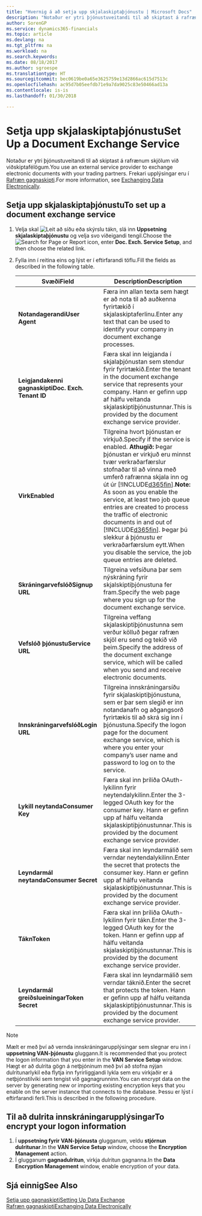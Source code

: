 ```yaml
---
title: "Hvernig á að setja upp skjalaskiptaþjónustu | Microsoft Docs"
description: "Notaður er ytri þjónustuveitandi til að skiptast á rafrænum skjölum við viðskiptafélögum."
author: SorenGP
ms.service: dynamics365-financials
ms.topic: article
ms.devlang: na
ms.tgt_pltfrm: na
ms.workload: na
ms.search.keywords: 
ms.date: 08/18/2017
ms.author: sgroespe
ms.translationtype: HT
ms.sourcegitcommit: bec0619be0a65e3625759e13d2866ac615d7513c
ms.openlocfilehash: ac95d7b05eefdb71e9a7da9025c83e50466ad13a
ms.contentlocale: is-is
ms.lasthandoff: 01/30/2018

---
```

# <a name="set-up-a-document-exchange-service"></a><span data-ttu-id="dfa7d-103">Setja upp skjalaskiptaþjónustu</span><span class="sxs-lookup"><span data-stu-id="dfa7d-103">Set Up a Document Exchange Service</span></span>
<span data-ttu-id="dfa7d-104">Notaður er ytri þjónustuveitandi til að skiptast á rafrænum skjölum við viðskiptafélögum.</span><span class="sxs-lookup"><span data-stu-id="dfa7d-104">You use an external service provider to exchange electronic documents with your trading partners.</span></span> <span data-ttu-id="dfa7d-105">Frekari upplýsingar eru í [Rafræn gagnaskipti](across-data-exchange.md).</span><span class="sxs-lookup"><span data-stu-id="dfa7d-105">For more information, see [Exchanging Data Electronically](across-data-exchange.md).</span></span>  

## <a name="to-set-up-a-document-exchange-service"></a><span data-ttu-id="dfa7d-106">Setja upp skjalaskiptaþjónustu</span><span class="sxs-lookup"><span data-stu-id="dfa7d-106">To set up a document exchange service</span></span>  
1. <span data-ttu-id="dfa7d-107">Velja skal ![Leit að síðu eða skýrslu](media/ui-search/search_small.png "Leit að síðu eða skýrslu táknið") tákn, slá inn **Uppsetning skjalaskiptaþjónustu** og velja svo viðeigandi tengil.</span><span class="sxs-lookup"><span data-stu-id="dfa7d-107">Choose the ![Search for Page or Report](media/ui-search/search_small.png "Search for Page or Report icon") icon, enter **Doc. Exch. Service Setup**, and then choose the related link.</span></span>  
2. <span data-ttu-id="dfa7d-108">Fylla inn í reitina eins og lýst er í eftirfarandi töflu.</span><span class="sxs-lookup"><span data-stu-id="dfa7d-108">Fill the fields as described in the following table.</span></span>  

    |<span data-ttu-id="dfa7d-109">Svæði</span><span class="sxs-lookup"><span data-stu-id="dfa7d-109">Field</span></span>|<span data-ttu-id="dfa7d-110">Description</span><span class="sxs-lookup"><span data-stu-id="dfa7d-110">Description</span></span>|  
    |---------------------------------|---------------------------------------|  
    |<span data-ttu-id="dfa7d-111">**Notandagerandi**</span><span class="sxs-lookup"><span data-stu-id="dfa7d-111">**User Agent**</span></span>|<span data-ttu-id="dfa7d-112">Færa inn allan texta sem hægt er að nota til að auðkenna fyrirtækið í skjalaskiptaferlinu.</span><span class="sxs-lookup"><span data-stu-id="dfa7d-112">Enter any text that can be used to identify your company in document exchange processes.</span></span>|  
    |<span data-ttu-id="dfa7d-113">**Leigjandakenni gagnaskipti**</span><span class="sxs-lookup"><span data-stu-id="dfa7d-113">**Doc. Exch. Tenant ID**</span></span>|<span data-ttu-id="dfa7d-114">Færa skal inn leigjanda í skjalaþjónustan sem stendur fyrir fyrirtækið.</span><span class="sxs-lookup"><span data-stu-id="dfa7d-114">Enter the tenant in the document exchange service that represents your company.</span></span> <span data-ttu-id="dfa7d-115">Hann er gefinn upp af hálfu veitanda skjalaskiptiþjónustunnar.</span><span class="sxs-lookup"><span data-stu-id="dfa7d-115">This is provided by the document exchange service provider.</span></span>|  
    |<span data-ttu-id="dfa7d-116">**Virk**</span><span class="sxs-lookup"><span data-stu-id="dfa7d-116">**Enabled**</span></span>|<span data-ttu-id="dfa7d-117">Tilgreina hvort þjónustan er virkjuð.</span><span class="sxs-lookup"><span data-stu-id="dfa7d-117">Specify if the service is enabled.</span></span> <span data-ttu-id="dfa7d-118">**Athugið:** Þegar þjónustan er virkjuð eru minnst tvær verkraðarfærslur stofnaðar til að vinna með umferð rafrænna skjala inn og út úr [!INCLUDE[d365fin](includes/d365fin_md.md)].</span><span class="sxs-lookup"><span data-stu-id="dfa7d-118">**Note:**  As soon as you enable the service, at least two job queue entries are created to process the traffic of electronic documents in and out of [!INCLUDE[d365fin](includes/d365fin_md.md)].</span></span> <span data-ttu-id="dfa7d-119">Þegar þú slekkur á þjónustu er verkraðarfærslum eytt.</span><span class="sxs-lookup"><span data-stu-id="dfa7d-119">When you disable the service, the job queue entries are deleted.</span></span>|  
    |<span data-ttu-id="dfa7d-120">**Skráningarvefslóð**</span><span class="sxs-lookup"><span data-stu-id="dfa7d-120">**Signup URL**</span></span>|<span data-ttu-id="dfa7d-121">Tilgreina vefsíðuna þar sem nýskráning fyrir skjalskiptiþjónustuna fer fram.</span><span class="sxs-lookup"><span data-stu-id="dfa7d-121">Specify the web page where you sign up for the document exchange service.</span></span>|  
    |<span data-ttu-id="dfa7d-122">**Vefslóð þjónustu**</span><span class="sxs-lookup"><span data-stu-id="dfa7d-122">**Service URL**</span></span>|<span data-ttu-id="dfa7d-123">Tilgreina veffang skjalaskiptiþjónustunna sem verður kölluð þegar rafræn skjöl eru send og tekið við þeim.</span><span class="sxs-lookup"><span data-stu-id="dfa7d-123">Specify the address of the document exchange service, which will be called when you send and receive electronic documents.</span></span>|  
    |<span data-ttu-id="dfa7d-124">**Innskráningarvefslóð**</span><span class="sxs-lookup"><span data-stu-id="dfa7d-124">**Login URL**</span></span>|<span data-ttu-id="dfa7d-125">Tilgreina innskráningarsíðu fyrir skjalaskiptiþjónustuna, sem er þar sem slegið er inn notandanafn og aðgangsorð fyrirtækis til að skrá sig inn í þjónustuna.</span><span class="sxs-lookup"><span data-stu-id="dfa7d-125">Specify the logon page for the document exchange service, which is where you enter your company’s user name and password to log on to the service.</span></span>|  
    |<span data-ttu-id="dfa7d-126">**Lykill neytanda**</span><span class="sxs-lookup"><span data-stu-id="dfa7d-126">**Consumer Key**</span></span>|<span data-ttu-id="dfa7d-127">Færa skal inn þríliða OAuth-lykilinn fyrir neytendalykilinn.</span><span class="sxs-lookup"><span data-stu-id="dfa7d-127">Enter the 3-legged OAuth key for the consumer key.</span></span> <span data-ttu-id="dfa7d-128">Hann er gefinn upp af hálfu veitanda skjalaskiptiþjónustunnar.</span><span class="sxs-lookup"><span data-stu-id="dfa7d-128">This is provided by the document exchange service provider.</span></span>|  
    |<span data-ttu-id="dfa7d-129">**Leyndarmál neytanda**</span><span class="sxs-lookup"><span data-stu-id="dfa7d-129">**Consumer Secret**</span></span>|<span data-ttu-id="dfa7d-130">Færa skal inn leyndarmálið sem verndar neytendalykilinn.</span><span class="sxs-lookup"><span data-stu-id="dfa7d-130">Enter the secret that protects the consumer key.</span></span> <span data-ttu-id="dfa7d-131">Hann er gefinn upp af hálfu veitanda skjalaskiptiþjónustunnar.</span><span class="sxs-lookup"><span data-stu-id="dfa7d-131">This is provided by the document exchange service provider.</span></span>|  
    |<span data-ttu-id="dfa7d-132">**Tákn**</span><span class="sxs-lookup"><span data-stu-id="dfa7d-132">**Token**</span></span>|<span data-ttu-id="dfa7d-133">Færa skal inn þríliða OAuth-lykilinn fyrir tákn.</span><span class="sxs-lookup"><span data-stu-id="dfa7d-133">Enter the 3-legged OAuth key for the token.</span></span> <span data-ttu-id="dfa7d-134">Hann er gefinn upp af hálfu veitanda skjalaskiptiþjónustunnar.</span><span class="sxs-lookup"><span data-stu-id="dfa7d-134">This is provided by the document exchange service provider.</span></span>|  
    |<span data-ttu-id="dfa7d-135">**Leyndarmál greiðslueiningar**</span><span class="sxs-lookup"><span data-stu-id="dfa7d-135">**Token Secret**</span></span>|<span data-ttu-id="dfa7d-136">Færa skal inn leyndarmálið sem verndar táknið.</span><span class="sxs-lookup"><span data-stu-id="dfa7d-136">Enter the secret that protects the token.</span></span> <span data-ttu-id="dfa7d-137">Hann er gefinn upp af hálfu veitanda skjalaskiptiþjónustunnar.</span><span class="sxs-lookup"><span data-stu-id="dfa7d-137">This is provided by the document exchange service provider.</span></span>|  

> [!NOTE]  
>  <span data-ttu-id="dfa7d-138">Mælt er með því að vernda innskráningarupplýsingar sem slegnar eru inn í **uppsetning VAN-þjónustu** gluggann.</span><span class="sxs-lookup"><span data-stu-id="dfa7d-138">It is recommended that you protect the logon information that you enter in the **VAN Service Setup** window.</span></span> <span data-ttu-id="dfa7d-139">Hægt er að dulrita gögn á  netþjóninum með því að stofna nýjan dulritunarlykil eða flytja inn fyrirliggjandi lykla sem eru virkjaðir er á netþjónstilviki sem tengist við gagnagrunninn.</span><span class="sxs-lookup"><span data-stu-id="dfa7d-139">You can encrypt data on the server by generating new or importing existing encryption keys that you enable on the server instance that connects to the database.</span></span> <span data-ttu-id="dfa7d-140">Þessu er lýst í eftirfarandi ferli.</span><span class="sxs-lookup"><span data-stu-id="dfa7d-140">This is described in the following procedure.</span></span>  

## <a name="to-encrypt-your-logon-information"></a><span data-ttu-id="dfa7d-141">Til að dulrita innskráningarupplýsingar</span><span class="sxs-lookup"><span data-stu-id="dfa7d-141">To encrypt your logon information</span></span>  
1. <span data-ttu-id="dfa7d-142">Í **uppsetning fyrir VAN-þjónusta** glugganum, veldu **stjórnun dulritunar**.</span><span class="sxs-lookup"><span data-stu-id="dfa7d-142">In the **VAN Service Setup** window, choose the **Encryption Management** action.</span></span>  
2. <span data-ttu-id="dfa7d-143"> Í glugganum **gagnadulritun**, virkja dulritun gagnanna.</span><span class="sxs-lookup"><span data-stu-id="dfa7d-143">In the **Data Encryption Management** window, enable encryption of your data.</span></span> <!--For more information, see [Manage Data Encryption](../manage-data-encryption.md).-->  

## <a name="see-also"></a><span data-ttu-id="dfa7d-144">Sjá einnig</span><span class="sxs-lookup"><span data-stu-id="dfa7d-144">See Also</span></span>  
[<span data-ttu-id="dfa7d-145">Setja upp gagnaskipti</span><span class="sxs-lookup"><span data-stu-id="dfa7d-145">Setting Up Data Exchange</span></span>](across-set-up-data-exchange.md)  
[<span data-ttu-id="dfa7d-146">Rafræn gagnaskipti</span><span class="sxs-lookup"><span data-stu-id="dfa7d-146">Exchanging Data Electronically</span></span>](across-data-exchange.md)

